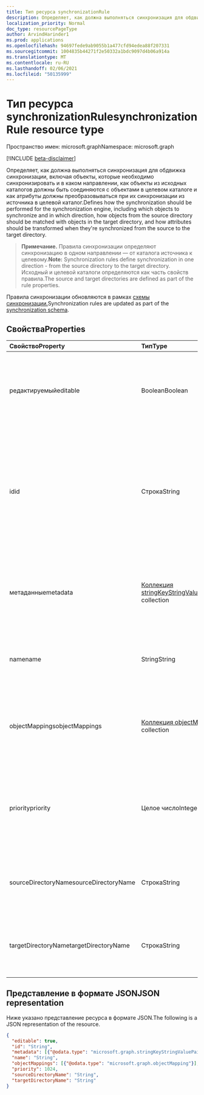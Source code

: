```yaml
---
title: Тип ресурса synchronizationRule
description: Определяет, как должна выполняться синхронизация для обдвижки синхронизации.
localization_priority: Normal
doc_type: resourcePageType
author: ArvindHarinder1
ms.prod: applications
ms.openlocfilehash: 94697fede9ab9055b1a477cfd94edea88f207331
ms.sourcegitcommit: 1004835b44271f2e50332a1bdc9097d4b06a914a
ms.translationtype: MT
ms.contentlocale: ru-RU
ms.lasthandoff: 02/06/2021
ms.locfileid: "50135999"
---
```

# <a name="synchronizationrule-resource-type"></a><span data-ttu-id="d3b6f-103">Тип ресурса synchronizationRule</span><span class="sxs-lookup"><span data-stu-id="d3b6f-103">synchronizationRule resource type</span></span>

<span data-ttu-id="d3b6f-104">Пространство имен: microsoft.graph</span><span class="sxs-lookup"><span data-stu-id="d3b6f-104">Namespace: microsoft.graph</span></span>

[!INCLUDE [beta-disclaimer](../../includes/beta-disclaimer.md)]

<span data-ttu-id="d3b6f-105">Определяет, как должна выполняться синхронизация для обдвижка синхронизации, включая объекты, которые необходимо синхронизировать и в каком направлении, как объекты из исходных каталогов должны быть соединяются с объектами в целевом каталоге и как атрибуты должны преобразовываться при их синхронизации из источника в целевой каталог.</span><span class="sxs-lookup"><span data-stu-id="d3b6f-105">Defines how the synchronization should be performed for the synchronization engine, including which objects to synchronize and in which direction, how objects from the source directory should be matched with objects in the target directory, and how attributes should be transformed when they're synchronized from the source to the target directory.</span></span>

><span data-ttu-id="d3b6f-106">**Примечание.** Правила синхронизации определяют синхронизацию в одном направлении — от каталога источника к целевому.</span><span class="sxs-lookup"><span data-stu-id="d3b6f-106">**Note:** Synchronization rules define synchronization in one direction - from the source directory to the target directory.</span></span> <span data-ttu-id="d3b6f-107">Исходный и целевой каталоги определяются как часть свойств правила.</span><span class="sxs-lookup"><span data-stu-id="d3b6f-107">The source and target directories are defined as part of the rule properties.</span></span>

<span data-ttu-id="d3b6f-108">Правила синхронизации обновляются в рамках [схемы синхронизации.](synchronization-synchronizationschema.md)</span><span class="sxs-lookup"><span data-stu-id="d3b6f-108">Synchronization rules are updated as part of the [synchronization schema](synchronization-synchronizationschema.md).</span></span>

## <a name="properties"></a><span data-ttu-id="d3b6f-109">Свойства</span><span class="sxs-lookup"><span data-stu-id="d3b6f-109">Properties</span></span>

| <span data-ttu-id="d3b6f-110">Свойство</span><span class="sxs-lookup"><span data-stu-id="d3b6f-110">Property</span></span>      | <span data-ttu-id="d3b6f-111">Тип</span><span class="sxs-lookup"><span data-stu-id="d3b6f-111">Type</span></span>      | <span data-ttu-id="d3b6f-112">Описание</span><span class="sxs-lookup"><span data-stu-id="d3b6f-112">Description</span></span>    |
|:--------------|:----------|:---------------|
|<span data-ttu-id="d3b6f-113">редактируемый</span><span class="sxs-lookup"><span data-stu-id="d3b6f-113">editable</span></span>       |<span data-ttu-id="d3b6f-114">Boolean</span><span class="sxs-lookup"><span data-stu-id="d3b6f-114">Boolean</span></span>    |<span data-ttu-id="d3b6f-115">`true` если правило синхронизации можно настроить; `false` если это правило является только для чтения и не должно быть изменено.</span><span class="sxs-lookup"><span data-stu-id="d3b6f-115">`true` if the synchronization rule can be customized; `false` if this rule is read-only and should not be changed.</span></span>|
|<span data-ttu-id="d3b6f-116">id</span><span class="sxs-lookup"><span data-stu-id="d3b6f-116">id</span></span>             |<span data-ttu-id="d3b6f-117">Строка</span><span class="sxs-lookup"><span data-stu-id="d3b6f-117">String</span></span>     |<span data-ttu-id="d3b6f-118">Идентификатор правила синхронизации.</span><span class="sxs-lookup"><span data-stu-id="d3b6f-118">Synchronization rule identifier.</span></span> <span data-ttu-id="d3b6f-119">Должен быть одним из идентификаторов, распознается механизмом синхронизации.</span><span class="sxs-lookup"><span data-stu-id="d3b6f-119">Must be one of the identifiers recognized by the synchronization engine.</span></span> <span data-ttu-id="d3b6f-120">Поддерживаемые идентификаторы правил можно найти в шаблоне синхронизации, возвращаемом API.</span><span class="sxs-lookup"><span data-stu-id="d3b6f-120">Supported rule identifiers can be found in the synchronization template returned by the API.</span></span>|
|<span data-ttu-id="d3b6f-121">метаданные</span><span class="sxs-lookup"><span data-stu-id="d3b6f-121">metadata</span></span>       |<span data-ttu-id="d3b6f-122">[Коллекция stringKeyStringValuePair](synchronization-stringkeystringvaluepair.md)</span><span class="sxs-lookup"><span data-stu-id="d3b6f-122">[stringKeyStringValuePair](synchronization-stringkeystringvaluepair.md) collection</span></span> |<span data-ttu-id="d3b6f-123">Дополнительные свойства расширения.</span><span class="sxs-lookup"><span data-stu-id="d3b6f-123">Additional extension properties.</span></span> <span data-ttu-id="d3b6f-124">Если группа поддержки явно не проинструктировали ее, значения метаданных не следует менять.</span><span class="sxs-lookup"><span data-stu-id="d3b6f-124">Unless instructed explicitly by the support team, metadata values should not be changed.</span></span>|
|<span data-ttu-id="d3b6f-125">name</span><span class="sxs-lookup"><span data-stu-id="d3b6f-125">name</span></span>           |<span data-ttu-id="d3b6f-126">String</span><span class="sxs-lookup"><span data-stu-id="d3b6f-126">String</span></span>     |<span data-ttu-id="d3b6f-127">Понятное для человека имя правила синхронизации.</span><span class="sxs-lookup"><span data-stu-id="d3b6f-127">Human-readable name of the synchronization rule.</span></span> <span data-ttu-id="d3b6f-128">Значение null не допускается.</span><span class="sxs-lookup"><span data-stu-id="d3b6f-128">Not nullable.</span></span>|
|<span data-ttu-id="d3b6f-129">objectMappings</span><span class="sxs-lookup"><span data-stu-id="d3b6f-129">objectMappings</span></span> |<span data-ttu-id="d3b6f-130">[Коллекция objectMapping](synchronization-objectmapping.md)</span><span class="sxs-lookup"><span data-stu-id="d3b6f-130">[objectMapping](synchronization-objectmapping.md) collection</span></span>    |<span data-ttu-id="d3b6f-131">Коллекция сопоставлений объектов, поддерживаемых правилом.</span><span class="sxs-lookup"><span data-stu-id="d3b6f-131">Collection of object mappings supported by the rule.</span></span> <span data-ttu-id="d3b6f-132">Сообщает механизму синхронизации, какие объекты следует синхронизировать.</span><span class="sxs-lookup"><span data-stu-id="d3b6f-132">Tells the synchronization engine which objects should be synchronized.</span></span>|
|<span data-ttu-id="d3b6f-133">priority</span><span class="sxs-lookup"><span data-stu-id="d3b6f-133">priority</span></span>       |<span data-ttu-id="d3b6f-134">Целое число</span><span class="sxs-lookup"><span data-stu-id="d3b6f-134">Integer</span></span>    |<span data-ttu-id="d3b6f-135">Приоритет относительно других правил в [synchronizationSchema.](synchronization-synchronizationschema.md)</span><span class="sxs-lookup"><span data-stu-id="d3b6f-135">Priority relative to other rules in the [synchronizationSchema](synchronization-synchronizationschema.md).</span></span> <span data-ttu-id="d3b6f-136">Правила с наименьшим номером приоритета будут обрабатываться в первую очередь.</span><span class="sxs-lookup"><span data-stu-id="d3b6f-136">Rules with the lowest priority number will be processed first.</span></span>|
|<span data-ttu-id="d3b6f-137">sourceDirectoryName</span><span class="sxs-lookup"><span data-stu-id="d3b6f-137">sourceDirectoryName</span></span>       |<span data-ttu-id="d3b6f-138">Строка</span><span class="sxs-lookup"><span data-stu-id="d3b6f-138">String</span></span>    |<span data-ttu-id="d3b6f-139">Имя каталога источника.</span><span class="sxs-lookup"><span data-stu-id="d3b6f-139">Name of the source directory.</span></span> <span data-ttu-id="d3b6f-140">Должно соответствовать одному из определений каталогов в [synchronizationSchema.](synchronization-synchronizationschema.md)</span><span class="sxs-lookup"><span data-stu-id="d3b6f-140">Must match one of the directory definitions in [synchronizationSchema](synchronization-synchronizationschema.md).</span></span>|
|<span data-ttu-id="d3b6f-141">targetDirectoryName</span><span class="sxs-lookup"><span data-stu-id="d3b6f-141">targetDirectoryName</span></span>       |<span data-ttu-id="d3b6f-142">Строка</span><span class="sxs-lookup"><span data-stu-id="d3b6f-142">String</span></span>    |<span data-ttu-id="d3b6f-143">Имя целевого каталога.</span><span class="sxs-lookup"><span data-stu-id="d3b6f-143">Name of the target directory.</span></span> <span data-ttu-id="d3b6f-144">Должно соответствовать одному из определений каталогов в [synchronizationSchema.](synchronization-synchronizationschema.md)</span><span class="sxs-lookup"><span data-stu-id="d3b6f-144">Must match one of the directory definitions in [synchronizationSchema](synchronization-synchronizationschema.md).</span></span>|

## <a name="json-representation"></a><span data-ttu-id="d3b6f-145">Представление в формате JSON</span><span class="sxs-lookup"><span data-stu-id="d3b6f-145">JSON representation</span></span>

<span data-ttu-id="d3b6f-146">Ниже указано представление ресурса в формате JSON.</span><span class="sxs-lookup"><span data-stu-id="d3b6f-146">The following is a JSON representation of the resource.</span></span>

<!-- {
  "blockType": "resource",
  "optionalProperties": [

  ],
  "@odata.type": "microsoft.graph.synchronizationRule"
}-->

```json
{
  "editable": true,
  "id": "String",
  "metadata": [{"@odata.type": "microsoft.graph.stringKeyStringValuePair"}],
  "name": "String",
  "objectMappings": [{"@odata.type": "microsoft.graph.objectMapping"}],
  "priority": 1024,
  "sourceDirectoryName": "String",
  "targetDirectoryName": "String"
}

```

<!-- uuid: 8fcb5dbc-d5aa-4681-8e31-b001d5168d79
2015-10-25 14:57:30 UTC -->
<!--
{
  "type": "#page.annotation",
  "description": "synchronizationRule resource",
  "keywords": "",
  "section": "documentation",
  "tocPath": "",
  "suppressions": []
}
-->


